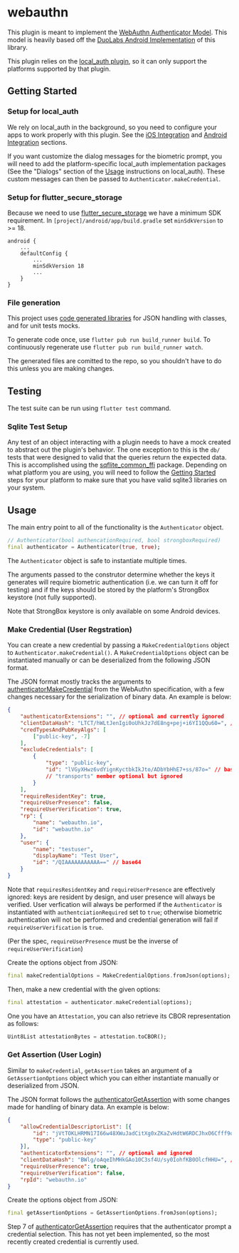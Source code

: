 # webauthn

This plugin is meant to implement the [WebAuthn Authenticator Model](https://www.w3.org/TR/webauthn/#sctn-authenticator-model). This model is heavily based off the [DuoLabs Android Implementation](https://github.com/duo-labs/android-webauthn-authenticator) of this library.

This plugin relies on the [local_auth plugin](https://pub.dev/packages/local_auth), so it can only support the platforms supported by that plugin.

## Getting Started

### Setup for local_auth

We rely on local_auth in the background, so you need to configure your apps to work properly
with this plugin. See the [iOS Integration](https://pub.dev/packages/local_auth#ios-integration) and [Android Integration](https://pub.dev/packages/local_auth#android-integration) sections.

If you want customize the dialog messages for the biometric prompt, you will need to add the platform-specific local_auth implementation packages (See the "Dialogs" section of the [Usage](https://pub.dev/packages/local_auth#usage) instructions on local_auth). These custom messages can then be passed to `Authenticator.makeCredential`.

### Setup for flutter_secure_storage

Because we need to use [flutter_secure_storage](https://pub.dev/packages/flutter_secure_storage) we have a minimum SDK requirement.
In `[project]/android/app/build.gradle` set `minSdkVersion` to >= 18.

```
android {
    ...
    defaultConfig {
        ...
        minSdkVersion 18
        ...
    }
}
```

### File generation

This project uses [code generated libraries](https://docs.flutter.dev/development/data-and-backend/json#serializing-json-using-code-generation-libraries) for JSON handling with classes, and for unit tests mocks.

To generate code once, use `flutter pub run build_runner build`. To continuously regenerate use `flutter pub run build_runner watch`.

The generated files are comitted to the repo, so you shouldn't have to do this unless you are making changes.

## Testing

The test suite can be run using `flutter test` command.

### Sqlite Test Setup

Any test of an object interacting with a plugin needs to have a mock created to abstract out the plugin's behavior. The one exception to this is the `db/` tests that were designed to valid that the queries return the expected data. This is accomplished using the [sqflite_common_ffi](https://pub.dev/packages/sqflite_common_ffi) package. Depending on what platform you are using, you will need to follow the [Getting Started](https://pub.dev/packages/sqflite_common_ffi#getting-started) steps for your platform to make sure that you have valid sqlite3 libraries on your system.

## Usage

The main entry point to all of the functionality is the `Authenticator` object.

```dart
// Authenticator(bool authencationRequired, bool strongboxRequired)
final authenticator = Authenticator(true, true);
```

The `Authenticator` object is safe to instantiate multiple times.

The arguments passed to the construtor determine whether the keys it generates will require biometric authentication (i.e. we can turn it off for testing) and if the keys should be stored by the platform's StrongBox keystore (not fully supported).

Note that StrongBox keystore is only available on some Android devices.

### Make Credential (User Regstration)

You can create a new credential by passing a `MakeCredentialOptions` object to `Authenticator.makeCredential()`. A `MakeCredentialOptions` object can be instantiated manually or can be deserialized from the following JSON format.

The JSON format mostly tracks the arguments to [authenticatorMakeCredential](https://www.w3.org/TR/webauthn/#sctn-op-make-cred) from the WebAuthn specification, with a few changes necessary for the serialization of binary data. An example is below:
```json
{
    "authenticatorExtensions": "", // optional and currently ignored
    "clientDataHash": "LTCT/hWLtJenIgi0oUhkJz7dE8ng+pej+i6YI1QQu60=", // base64
    "credTypesAndPubKeyAlgs": [
        ["public-key", -7]
    ],
    "excludeCredentials": [
        {
            "type": "public-key",
            "id": "lVGyXHwz6vdYignKyctbkIkJto/ADbYbHhE7+ss/87o=" // base64
            // "transports" member optional but ignored
        }
    ],
    "requireResidentKey": true,
    "requireUserPresence": false,
    "requireUserVerification": true,
    "rp": {
        "name": "webauthn.io",
        "id": "webauthn.io"
    },
    "user": {
        "name": "testuser",
        "displayName": "Test User",
        "id": "/QIAAAAAAAAAAA==" // base64
    }
}
```

Note that `requiresResidentKey` and `requireUserPresence` are effectively ignored: keys are resident by design, and user presence will always be verified. User verfication will always be performed if the `Authenticator` is instantiated with `authentciationRequired` set to `true`; otherwise biometric authentication will not be performed and credential generation will fail if `requireUserVerification` is `true`.

(Per the spec, `requireUserPresence` must be the inverse of `requireUserVerification`)

Create the options object from JSON:
```dart
final makeCredentialOptions = MakeCredentialOptions.fromJson(options);
```

Then, make a new credential with the given options:
```dart
final attestation = authenticator.makeCredential(options);
```

One you have an `Attestation`, you can also retrieve its CBOR representation as follows:
```dart
Uint8List attestationBytes = attestation.toCBOR();
```

### Get Assertion (User Login)

Similar to `makeCredential`, `getAssertion` takes an argument of a `GetAssertionOptions` object which you can either instantiate manually or deserialized from JSON.

The JSON format follows the [authenticatorGetAssertion](https://www.w3.org/TR/webauthn/#sctn-op-get-assertion) with some changes made for handling of binary data. An example is below:

```json
{
    "allowCredentialDescriptorList": [{
        "id": "jVtTOKLHRMN17I66w48XWuJadCitXg0xZKaZvHdtW6RDCJhxO6Cfff9qbYnZiMQ1pl8CzPkXcXEHwpQYFknN2w==", // base64
        "type": "public-key"
    }],
    "authenticatorExtensions": "", // optional and ignored
    "clientDataHash": "BWlg/oAqeIhMHkGAo10C3sf4U/sy0IohfKB0OlcfHHU=", // base64
    "requireUserPresence": true,
    "requireUserVerification": false,
    "rpId": "webauthn.io"
}
```

Create the options object from JSON:
```dart
final getAssertionOptions = GetAssertionOptions.fromJson(options);
```

Step 7 of [authenticatorGetAssertion](https://www.w3.org/TR/webauthn/#sctn-op-get-assertion) requires that the authenticator prompt a credential selection. This has not yet been implemented, so the most recently created credential is currently used.
